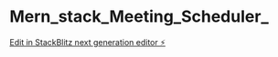 # Mern_stack_Meeting_Scheduler_

[Edit in StackBlitz next generation editor ⚡️](https://stackblitz.com/~/github.com/mownasri7820/Mern_stack_Meeting_Scheduler_)